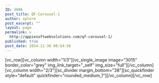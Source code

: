 ```yaml
---
ID: 3806
post_title: QF-Carousel-1
author: xplore
post_excerpt: ""
layout: page
permalink: >
  http://appiesoftwebsolutions.com/qf-carousel-1/
published: true
post_date: 2014-11-30 08:54:58
---
```

[vc_row][vc_column width="1/3"][vc_single_image image="3015" border_color="grey" img_link_target="_self" img_size="full"][/vc_column][vc_column width="2/3"][sc_divider margin_bottom="38"][sc_quickfinder style="default" quickfinder="rounded_medium_1"][/vc_column][/vc_row]